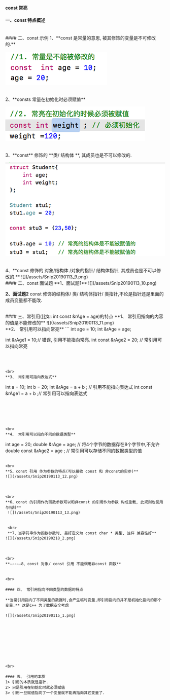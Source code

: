 #### const   常亮

#### 一、const 特点概述



<br>
#### 二、const 示例
1、**const 是常量的意思, 被其修饰的变量是不可修改的.**

![](/assets/Snip20190113_6.png)


<br>
2、**consts 常量在初始化时必须赋值**

![](/assets/Snip20190113_7.png)


<br>
3、**const** 修饰的 **类/ 结构体 **, 其成员也是不可以修改的.

![](/assets/Snip20190113_8.png)


<br>
4、**const 修饰的 对象/结构体 /对象的指针/ 结构体指针, 其成员也是不可以修改的.**
![](/assets/Snip20190113_9.png)




<br>
#### 二、const 面试题
**1、面试题1**
![](/assets/Snip20190113_10.png)

**2、面试题2**
const 修饰的结构体/ 类/ 结构体指针/ 类指针,不论是指针还是里面的成员变量都不能改.


<br>
#### 三、常引用(比如: int const &rAge = age)的特点
**1、 常引用指向的内容的值是不能修改的**
![](/assets/Snip20190113_11.png)




<br>
**2、 常引用可以指向常亮**
```
int age = 10;
int &rAge = age; 

int &rAge1 = 10;// 错误, 引用不能指向常亮.
int const &rAge2 = 20; // 常引用可以指向常亮
```



<br>
**3、 常引用可指向表达式**
```
int a = 10;
int b = 20;
int &rAge =  a + b ; // 引用不能指向表达式
int const &rAge1 = a + b ;// 常引用可以指向表达式
```





<br>
**4、 常引用可以指向不同的数据类型**
```
int age = 20;
double &rAge = age; // 将4个字节的数据存在8个字节中,不允许
double const &rAge2 = age ; // 常引用可以存储不同的数据类型的值
```

<br>
**5、const 引用 作为参数的特点(可以接收 const 和 非const的实参)**
![](/assets/Snip20190113_12.png)



<br>
**6、const 的引用作为函数参数可以和非const 的引用作为参数 构成重载, 此规则也使用与指针**
 ![](/assets/Snip20190113_13.png)
 
 
 <br>
 **7、当字符串作为函数参数时, 最好定义为 const char * 类型, 这样 兼容性好**
![](/assets/Snip20190218_2.png)



<br>
**☆☆☆☆☆8、const 对象/ const 引用 不能调用非const 函数**


<br>

#### 四、 常引用指向不同类型的数据的特点

**当常引用指向了不同类型的数据时,会产生临时变量,即引用指向的并不是初始化指向的那个变量.** 这是C++ 为了数据安全考虑

![](/assets/Snip20190115_1.png)









<br>

#### 五、 引用的本质 
1> 引用的本质就是指针.
2> 只是引用在初始化时就必须赋值
3> 引用一旦赋值指向了一个变量就不能再指向其它变量了.





















